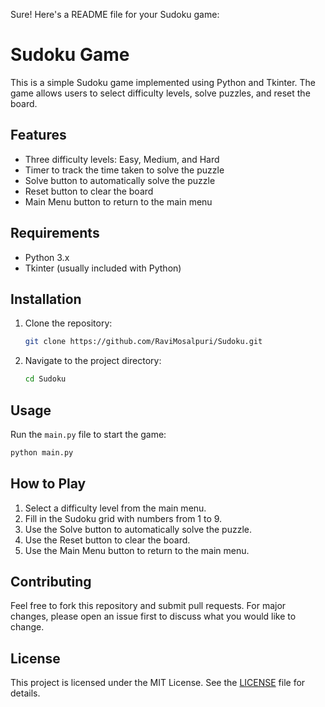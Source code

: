 Sure! Here's a README file for your Sudoku game:

# Sudoku Game

This is a simple Sudoku game implemented using Python and Tkinter. The game allows users to select difficulty levels, solve puzzles, and reset the board.

## Features

- Three difficulty levels: Easy, Medium, and Hard
- Timer to track the time taken to solve the puzzle
- Solve button to automatically solve the puzzle
- Reset button to clear the board
- Main Menu button to return to the main menu

## Requirements

- Python 3.x
- Tkinter (usually included with Python)

## Installation

1. Clone the repository:
   ```bash
   git clone https://github.com/RaviMosalpuri/Sudoku.git
   ```
2. Navigate to the project directory:
   ```bash
   cd Sudoku
   ```

## Usage

Run the `main.py` file to start the game:
```bash
python main.py
```

## How to Play

1. Select a difficulty level from the main menu.
2. Fill in the Sudoku grid with numbers from 1 to 9.
3. Use the Solve button to automatically solve the puzzle.
4. Use the Reset button to clear the board.
5. Use the Main Menu button to return to the main menu.

## Contributing

Feel free to fork this repository and submit pull requests. For major changes, please open an issue first to discuss what you would like to change.

## License

This project is licensed under the MIT License. See the [LICENSE](LICENSE) file for details.
```
